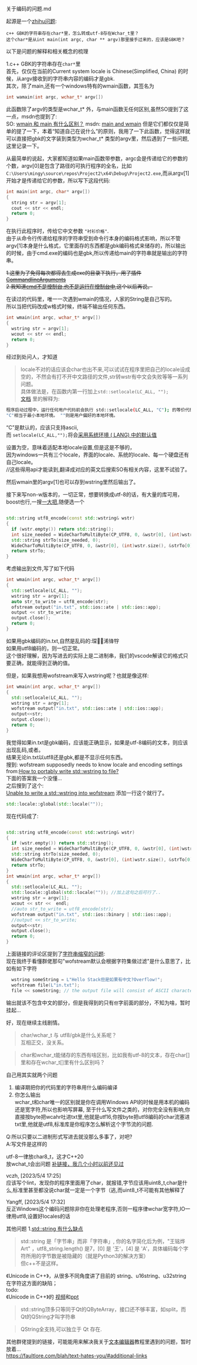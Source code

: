 关于编码的问题.md

起源是一个[zhihu问题](https://www.zhihu.com/question/598846108/answer/3012015722):  
```
c++ GBK的字符串存在char*里，怎么转成utf-8存在Wchar_t里？  
这个char*是从int main(int argc, char ** argv)那里接手过来的，应该是GBK吧？  
```
以下是问题的解释和相关概念的梳理  

1.c++ GBK的字符串存在`char*`里  
首先，仅仅在当前的Current system locale is Chinese(Simplified, China)  的时候，从argv接收到的字符串内容的编码才是gbk.  
其次，除了main,还有一个windows特有的wmain函数，其签名为  
```cpp
int wamain(int argc, wchar_t* argv[])
```

此函数除了argv的类型是wchar_t* 外，与main函数无任何区别,虽然SO提到了这一点，msdn也提到了:  
SO: [wmain 和 main 有什么区别？](https://stackoverflow.com/a/2438063/13792395)
msdn: [main and wmain](https://learn.microsoft.com/en-us/previous-versions/visualstudio/visual-studio-6.0/aa299386(v=vs.60)?redirectedfrom=MSDN)  
但是它们都仅仅是简单的提了一下，本着“知道自己在说什么”的原则，我用了一下此函数，觉得这样就可以直接把gbk的文字装到类型为wchar_t* 类型的argv里，然后遇到了一些问题,这里记录一下。  

从最简单的说起，大家都知道如果main函数带参数，argc会是传递给它的参数的个数，argv[0]是包含了路径的可执行程序的全名，比如`C:\Users\mingy\source\repos\Project2\x64\Debug\Project2.exe`,而从argv[1]开始才是传递给它的参数，所以写下这段代码:  
```cpp
int main(int argc, char* argv[])
{
  string str = argv[1];
  cout << str << endl;
  return 0;
}
```

在执行此程序时，传给它中文参数 `"衬衫价格"`.  
由于从命令行传递给程序的字符串受到命令行本身的编码格式影响，所以不管argv[1]本身是什么格式，它里面存的东西都是gbk编码格式来储存的，所以输出的时候，由于cmd.exe的编码也是gbk,所以传递给main的字符串就是输出的字符串。  

~~1.这里为了免得每次都得去生成exe的目录下执行，用了插件[CommandlineArguments](https://github.com/MBulli/SmartCommandlineArgs)~~  
~~2.我知道[cmd不是控制台,也不是运行在控制台中](https://devblogs.microsoft.com/commandline/windows-command-line-inside-the-windows-console/#launching-the-console--or-not),这个以后再说。~~  

在读过的代码里，唯一一次遇到wmain的情况，人家的String是自己写的。  
所以当把代码改成w格式时候，终端不输出任何东西。  
```cpp
int wmain(int argc, wchar_t* argv[])
{
  wstring str = argv[1];
  wcout << str << endl;
  return 0;
}
```

经过到处问人，才知道  
>locale不对的话应该会char也出不来,可以试试在程序里把自己的locale设成空的，不然会有打不开中文路径的文件,str转wstr有中文会失败等等一系列问题。  
具体做法是，在函数内第一行加上`std::setlocale(LC_ALL, "");`  
[文档](https://zh.cppreference.com/w/cpp/locale/setlocale#.E6.B3.A8.E6.84.8F) 里的解释为:  
```bash
程序启动过程中，运行任何用户代码前会执行 std::setlocale(LC_ALL, "C"); 的等价代码。
"C"相当于最小本地环境。 ""则是用户偏好的本地环境。
```
“C”是默认的，应该只支持ascii,  
而 `setlocale(LC_ALL,"");`将会[采用系统环境 ( LANG) 中的默认值](https://stackoverflow.com/a/34036039/13792395)  

设置为空，意味着适配本地locale设置,但是这是不够的，  
因为windows一共有三个locale，界面的locale、系统的locale、每一个硬盘还有自己locale。  
//这些得用api才能读到,翻译成对应的英文后搜索SO有相关内容，这里不试验了。  

然后wmain里的argv[1]也可以存到wstring里然后输出了。  


接下来写non-w版本的，一切正常，想要转换成utf-8的话，有大量的库可用，boost也行,一搜[一大把](...),随便选一个  
```cpp

std::string utf8_encode(const std::wstring& wstr)
{
  if (wstr.empty()) return std::string();
  int size_needed = WideCharToMultiByte(CP_UTF8, 0, &wstr[0], (int)wstr.size(), NULL, 0, NULL, NULL);
  std::string strTo(size_needed, 0);
  WideCharToMultiByte(CP_UTF8, 0, &wstr[0], (int)wstr.size(), &strTo[0], size_needed, NULL, NULL);
  return strTo;
}
```

考虑输出到文件,写了如下代码  
```cpp
int wmain(int argc, wchar_t* argv[])
{
  std::setlocale(LC_ALL, "");
  wstring str = argv[1];
  auto str_to_write = utf8_encode(str);
  ofstream output("in.txt", std::ios::ate | std::ios::app);
  output << str_to_write;
  output.close();
  return 0;
}
```
如果用gbk编码的in.txt,自然是乱码的:琛～浠锋牸  
如果用utf8编码的，则一切正常。  
这个很好理解，因为写进去的实际上是二进制串，我们的vscode解读它的格式只要正确，就能得到正确的值。  

但是，如果我想用wofstream来写入wstring呢？也就是像这样:  
```cpp
int wmain(int argc, wchar_t* argv[])
{
  std::setlocale(LC_ALL, "");
  wstring str = argv[1];
  wofstream output("in.txt", std::ios::ate | std::ios::app);
  output<<str;
  output.close();
  return 0;
}

```
我觉得如果in.txt是gbk编码，应该能正确显示，如果是utf-8编码的文本，则应该出现乱码,或者。  
结果无论in.txt以utf8还是gbk,都是不显示任何东西。  
搜到: wofstream supposedly needs to know locale and encoding settings
from:[How to portably write std::wstring to file?](https://stackoverflow.com/questions/4053918/how-to-portably-write-stdwstring-to-file)  
下面的答案我一个没懂...  
之后搜到了这个:  
[Unable to write a std::wstring into wofstream](https://stackoverflow.com/a/5105192/13792395)
添加一行这个就行了。  
```cpp
std::locale::global(std::locale("")); 
```

现在代码成了:
```cpp

std::string utf8_encode(const std::wstring& wstr)
{
  if (wstr.empty()) return std::string();
  int size_needed = WideCharToMultiByte(CP_UTF8, 0, &wstr[0], (int)wstr.size(), NULL, 0, NULL, NULL);
  std::string strTo(size_needed, 0);
  WideCharToMultiByte(CP_UTF8, 0, &wstr[0], (int)wstr.size(), &strTo[0], size_needed, NULL, NULL);
  return strTo;
}
int wmain(int argc, wchar_t* argv[])
{
  std::setlocale(LC_ALL, "");
  std::locale::global(std::locale("")); //加上这句之后可行了..
  wstring str = argv[1];
  wcout << str <<  endl;
  //auto str_to_write = utf8_encode(str);
  wofstream output("in.txt", std::ios::binary | std::ios::app);
  //output << str_to_write;
  output<<str;
  output.close();
  return 0;
}

```
上面链接的评论区提到了[字符串缩窄的问题](
https://stackoverflow.com/questions/1509277/why-does-wide-file-stream-in-c-narrow-written-data-by-default?rq=1):  
现在我终于看懂群佬那句"wofstream默认会根据字符集做过滤"是什么意思了，比如有如下字符  
```cpp
  wstring someString = L"Hello Stack但是如果有中文?Overflow!";
  wofstream file(L"in.txt");
  file << someString; // the output file will consist of ASCII characters!
```
输出就该不包含中文的部分，但是我得到的只有`但`字前面的部分，不知为啥，暂时挂起...  

好，现在继续主线剧情。  
>char/wchar_t 与 utf8/gbk是什么关系呢？  
互相正交，没关系。  
  
>char和wchar_t能储存的东西有啥区别，比如我有utf-8的文本，存在char[]里和存在wchar_t[]里有什么区别吗？

自己用其实就两个问题  
1. 编译期把你的代码里的字符串用什么编码编译  
2. 你怎么输出   
wchar_t和char唯一的区别就是你在调用Windows API的时候是用本机的编码还是宽字符,所以也影响写屏幕, 
至于什么写文件之类的，对你完全没有影响,你直接按byte把wcahr吐进txt里,他就是utf16,你按byte把utf8编码的char流塞进txt里,他就是utf8,标准库是你程序怎么解析这个字节流的问题.  

Q:所以只要以二进制形式写进去就没那么多事了，对吧?  
A:写文件是这样的  

utf-8一律放char8_t，这才C++20  
放wchat_t会出问题	[补链接，我几个小时以前还见过]()  


vczh, [2023/5/4 17:25]  
应该写个lint，发现你的程序里面用了char，就报错,字节应该用uint8_t,char是什么,标准里甚至都没说char就一定是一个字节（逃,而uint8_t不可能有其他解释了  

Yangff, [2023/5/4 17:32]  
反正Windows这个编码问题除非你在处理老程序,否则一程序律wchar宽字符,IO一律用utf8,设置好locales的话  

其他问题
1.[std::string 有什么缺点](https://www.zhihu.com/question/35967887/answer/124999718)  

>std::string 是「字节串」而非「字符串」,
你的名字简化后为例，"王铭烨 Art" ，utf8_string.length() 是7，[0] 是 '王'，[4] 是 'A'，具体编码每个字符所用的字节数是被隐藏的（就是Python3的解决方案）  
但c++不是这样。  

《Unicode in C++》，从很多不同角度讲了目前的 string、u16string、u32string 在字符这方面的缺陷；  
todo:   
《Unicode in C++》的
[视频](https://www.youtube.com/watch?v=n0GK-9f4dl8)和[ppt](https://github.com/CppCon/CppCon2014/blob/master/Presentations/Unicode%20in%20C%2B%2B/Unicode%20in%20C%2B%2B%20-%20McNellis%20-%20CppCon%202014.pdf)  
>std::string顶多只等同于Qt的QByteArray，接口还不够丰富，如split，而Qt的QString才叫字符串  

>QString全支持,可以独立于 Qt 存在.  

其他群佬提到的链接，可能能用来解决我关于[文本编辑器](http://www.catch22.net/tuts/neatpad)教程里遇到的问题，暂时放着...  
https://faultlore.com/blah/text-hates-you/#additional-links
